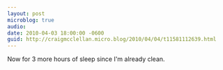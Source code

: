 ```yaml
---
layout: post
microblog: true
audio: 
date: 2010-04-03 18:00:00 -0600
guid: http://craigmcclellan.micro.blog/2010/04/04/t11581112639.html
---
```

Now for 3 more hours of sleep since I'm already clean.
